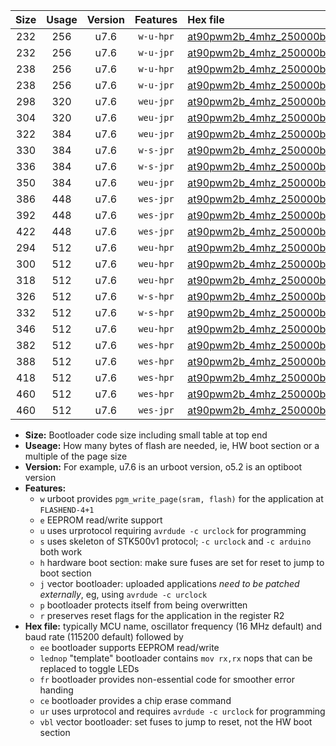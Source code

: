 |Size|Usage|Version|Features|Hex file|
|:-:|:-:|:-:|:-:|:--|
|232|256|u7.6|`w-u-hpr`|[at90pwm2b_4mhz_250000bps_ur.hex](https://raw.githubusercontent.com/stefanrueger/urboot/main//at90pwm2b_4mhz_250000bps_ur.hex)|
|232|256|u7.6|`w-u-jpr`|[at90pwm2b_4mhz_250000bps_ur_vbl.hex](https://raw.githubusercontent.com/stefanrueger/urboot/main//at90pwm2b_4mhz_250000bps_ur_vbl.hex)|
|238|256|u7.6|`w-u-hpr`|[at90pwm2b_4mhz_250000bps_lednop_ur.hex](https://raw.githubusercontent.com/stefanrueger/urboot/main//at90pwm2b_4mhz_250000bps_lednop_ur.hex)|
|238|256|u7.6|`w-u-jpr`|[at90pwm2b_4mhz_250000bps_lednop_ur_vbl.hex](https://raw.githubusercontent.com/stefanrueger/urboot/main//at90pwm2b_4mhz_250000bps_lednop_ur_vbl.hex)|
|298|320|u7.6|`weu-jpr`|[at90pwm2b_4mhz_250000bps_ee_ur_vbl.hex](https://raw.githubusercontent.com/stefanrueger/urboot/main//at90pwm2b_4mhz_250000bps_ee_ur_vbl.hex)|
|304|320|u7.6|`weu-jpr`|[at90pwm2b_4mhz_250000bps_ee_lednop_ur_vbl.hex](https://raw.githubusercontent.com/stefanrueger/urboot/main//at90pwm2b_4mhz_250000bps_ee_lednop_ur_vbl.hex)|
|322|384|u7.6|`weu-jpr`|[at90pwm2b_4mhz_250000bps_ee_lednop_fr_ur_vbl.hex](https://raw.githubusercontent.com/stefanrueger/urboot/main//at90pwm2b_4mhz_250000bps_ee_lednop_fr_ur_vbl.hex)|
|330|384|u7.6|`w-s-jpr`|[at90pwm2b_4mhz_250000bps_vbl.hex](https://raw.githubusercontent.com/stefanrueger/urboot/main//at90pwm2b_4mhz_250000bps_vbl.hex)|
|336|384|u7.6|`w-s-jpr`|[at90pwm2b_4mhz_250000bps_lednop_vbl.hex](https://raw.githubusercontent.com/stefanrueger/urboot/main//at90pwm2b_4mhz_250000bps_lednop_vbl.hex)|
|350|384|u7.6|`weu-jpr`|[at90pwm2b_4mhz_250000bps_ee_lednop_fr_ce_ur_vbl.hex](https://raw.githubusercontent.com/stefanrueger/urboot/main//at90pwm2b_4mhz_250000bps_ee_lednop_fr_ce_ur_vbl.hex)|
|386|448|u7.6|`wes-jpr`|[at90pwm2b_4mhz_250000bps_ee_vbl.hex](https://raw.githubusercontent.com/stefanrueger/urboot/main//at90pwm2b_4mhz_250000bps_ee_vbl.hex)|
|392|448|u7.6|`wes-jpr`|[at90pwm2b_4mhz_250000bps_ee_lednop_vbl.hex](https://raw.githubusercontent.com/stefanrueger/urboot/main//at90pwm2b_4mhz_250000bps_ee_lednop_vbl.hex)|
|422|448|u7.6|`wes-jpr`|[at90pwm2b_4mhz_250000bps_ee_lednop_fr_vbl.hex](https://raw.githubusercontent.com/stefanrueger/urboot/main//at90pwm2b_4mhz_250000bps_ee_lednop_fr_vbl.hex)|
|294|512|u7.6|`weu-hpr`|[at90pwm2b_4mhz_250000bps_ee_ur.hex](https://raw.githubusercontent.com/stefanrueger/urboot/main//at90pwm2b_4mhz_250000bps_ee_ur.hex)|
|300|512|u7.6|`weu-hpr`|[at90pwm2b_4mhz_250000bps_ee_lednop_ur.hex](https://raw.githubusercontent.com/stefanrueger/urboot/main//at90pwm2b_4mhz_250000bps_ee_lednop_ur.hex)|
|318|512|u7.6|`weu-hpr`|[at90pwm2b_4mhz_250000bps_ee_lednop_fr_ur.hex](https://raw.githubusercontent.com/stefanrueger/urboot/main//at90pwm2b_4mhz_250000bps_ee_lednop_fr_ur.hex)|
|326|512|u7.6|`w-s-hpr`|[at90pwm2b_4mhz_250000bps.hex](https://raw.githubusercontent.com/stefanrueger/urboot/main//at90pwm2b_4mhz_250000bps.hex)|
|332|512|u7.6|`w-s-hpr`|[at90pwm2b_4mhz_250000bps_lednop.hex](https://raw.githubusercontent.com/stefanrueger/urboot/main//at90pwm2b_4mhz_250000bps_lednop.hex)|
|346|512|u7.6|`weu-hpr`|[at90pwm2b_4mhz_250000bps_ee_lednop_fr_ce_ur.hex](https://raw.githubusercontent.com/stefanrueger/urboot/main//at90pwm2b_4mhz_250000bps_ee_lednop_fr_ce_ur.hex)|
|382|512|u7.6|`wes-hpr`|[at90pwm2b_4mhz_250000bps_ee.hex](https://raw.githubusercontent.com/stefanrueger/urboot/main//at90pwm2b_4mhz_250000bps_ee.hex)|
|388|512|u7.6|`wes-hpr`|[at90pwm2b_4mhz_250000bps_ee_lednop.hex](https://raw.githubusercontent.com/stefanrueger/urboot/main//at90pwm2b_4mhz_250000bps_ee_lednop.hex)|
|418|512|u7.6|`wes-hpr`|[at90pwm2b_4mhz_250000bps_ee_lednop_fr.hex](https://raw.githubusercontent.com/stefanrueger/urboot/main//at90pwm2b_4mhz_250000bps_ee_lednop_fr.hex)|
|460|512|u7.6|`wes-hpr`|[at90pwm2b_4mhz_250000bps_ee_lednop_fr_ce.hex](https://raw.githubusercontent.com/stefanrueger/urboot/main//at90pwm2b_4mhz_250000bps_ee_lednop_fr_ce.hex)|
|460|512|u7.6|`wes-jpr`|[at90pwm2b_4mhz_250000bps_ee_lednop_fr_ce_vbl.hex](https://raw.githubusercontent.com/stefanrueger/urboot/main//at90pwm2b_4mhz_250000bps_ee_lednop_fr_ce_vbl.hex)|

- **Size:** Bootloader code size including small table at top end
- **Useage:** How many bytes of flash are needed, ie, HW boot section or a multiple of the page size
- **Version:** For example, u7.6 is an urboot version, o5.2 is an optiboot version
- **Features:**
  + `w` urboot provides `pgm_write_page(sram, flash)` for the application at `FLASHEND-4+1`
  + `e` EEPROM read/write support
  + `u` uses urprotocol requiring `avrdude -c urclock` for programming
  + `s` uses skeleton of STK500v1 protocol; `-c urclock` and `-c arduino` both work
  + `h` hardware boot section: make sure fuses are set for reset to jump to boot section
  + `j` vector bootloader: uploaded applications *need to be patched externally*, eg, using `avrdude -c urclock`
  + `p` bootloader protects itself from being overwritten
  + `r` preserves reset flags for the application in the register R2
- **Hex file:** typically MCU name, oscillator frequency (16 MHz default) and baud rate (115200 default) followed by
  + `ee` bootloader supports EEPROM read/write
  + `lednop` "template" bootloader contains `mov rx,rx` nops that can be replaced to toggle LEDs
  + `fr` bootloader provides non-essential code for smoother error handing
  + `ce` bootloader provides a chip erase command
  + `ur` uses urprotocol and requires `avrdude -c urclock` for programming
  + `vbl` vector bootloader: set fuses to jump to reset, not the HW boot section
